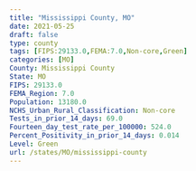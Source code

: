 ```yaml
---
title: "Mississippi County, MO"
date: 2021-05-25
draft: false
type: county
tags: [FIPS:29133.0,FEMA:7.0,Non-core,Green]
categories: [MO]
County: Mississippi County
State: MO
FIPS: 29133.0
FEMA_Region: 7.0
Population: 13180.0
NCHS_Urban_Rural_Classification: Non-core
Tests_in_prior_14_days: 69.0
Fourteen_day_test_rate_per_100000: 524.0
Percent_Positivity_in_prior_14_days: 0.014
Level: Green
url: /states/MO/mississippi-county
---
```



